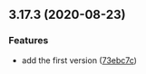 ## 3.17.3 (2020-08-23)


### Features

* add the first version ([73ebc7c](https://github.com/nlibjs/remove-sourcemap/commit/73ebc7cea5d6fb09c9d35ee92746bc1b299cf9a3))



